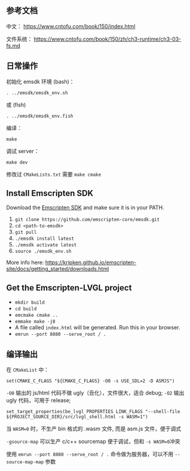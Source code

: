 ## 参考文档

中文：
https://www.cntofu.com/book/150/index.html

文件系统：
https://www.cntofu.com/book/150/zh/ch3-runtime/ch3-03-fs.md

## 日常操作

初始化 emsdk 环境 (bash)：
```
. ../emsdk/emsdk_env.sh
```
或 (fish)
```
. ../emsdk/emsdk_env.fish
```


编译：
```
make
```

调试 server：

```
make dev
```

修改过 `CMakeLists.txt` 需要 `make cmake`


## Install Emscripten SDK
Download the [Emscripten SDK](https://kripken.github.io/emscripten-site/) and make sure it is in your PATH.

1. `git clone https://github.com/emscripten-core/emsdk.git`
2. `cd <path-to-emsdk>`
3. `git pull`
4. `./emsdk install latest`
5. `./emsdk activate latest`
6. `source ./emsdk_env.sh`

More info here: https://kripken.github.io/emscripten-site/docs/getting_started/downloads.html




## Get the Emscripten-LVGL project
* `mkdir build`
* `cd build`
* `emcmake cmake ..`
* `emmake make -j8`
* A file called `index.html` will be generated. Run this in your browser.
* `emrun --port 8080 --serve_root / .`


## 编译输出

在 `CMakeList` 中：
```
set(CMAKE_C_FLAGS "${CMAKE_C_FLAGS} -O0 -s USE_SDL=2 -D ASMJS")
```

`-O0` 输出的 js/html 代码不做 ugly（丑化），文件很大，适合 debug;  `-O2` 输出 ugly 代码，可用于 release;



```
set_target_properties(be_lvgl PROPERTIES LINK_FLAGS "--shell-file ${PROJECT_SOURCE_DIR}/src/lvgl_shell.html -s WASM=1")
```

当 `WASM=0` 时，不生产 bin 格式的 .wasm 文件, 而是 asm.js 文件，便于调式

`-gsource-map` 可以生产 c/c++ sourcemap 便于调试，但和 `-s WASM=0`冲突

使用 `emrun --port 8080 --serve_root / .` 命令做为服务器，可以不用 `--source-map-map` 参数